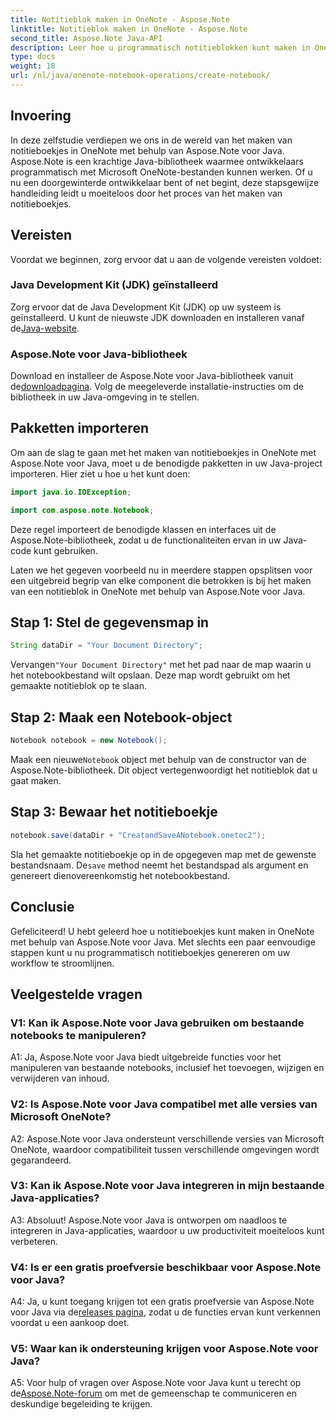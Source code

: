 ```yaml
---
title: Notitieblok maken in OneNote - Aspose.Note
linktitle: Notitieblok maken in OneNote - Aspose.Note
second_title: Aspose.Note Java-API
description: Leer hoe u programmatisch notitieblokken kunt maken in OneNote met behulp van Aspose.Note voor Java. Stroomlijn uw workflow met deze stapsgewijze handleiding.
type: docs
weight: 18
url: /nl/java/onenote-notebook-operations/create-notebook/
---
```

## Invoering

In deze zelfstudie verdiepen we ons in de wereld van het maken van notitieboekjes in OneNote met behulp van Aspose.Note voor Java. Aspose.Note is een krachtige Java-bibliotheek waarmee ontwikkelaars programmatisch met Microsoft OneNote-bestanden kunnen werken. Of u nu een doorgewinterde ontwikkelaar bent of net begint, deze stapsgewijze handleiding leidt u moeiteloos door het proces van het maken van notitieboekjes.

## Vereisten

Voordat we beginnen, zorg ervoor dat u aan de volgende vereisten voldoet:

### Java Development Kit (JDK) geïnstalleerd

Zorg ervoor dat de Java Development Kit (JDK) op uw systeem is geïnstalleerd. U kunt de nieuwste JDK downloaden en installeren vanaf de[Java-website](https://www.oracle.com/java/technologies/javase-jdk15-downloads.html).

### Aspose.Note voor Java-bibliotheek

 Download en installeer de Aspose.Note voor Java-bibliotheek vanuit de[downloadpagina](https://releases.aspose.com/note/java/). Volg de meegeleverde installatie-instructies om de bibliotheek in uw Java-omgeving in te stellen.

## Pakketten importeren

Om aan de slag te gaan met het maken van notitieboekjes in OneNote met Aspose.Note voor Java, moet u de benodigde pakketten in uw Java-project importeren. Hier ziet u hoe u het kunt doen:

```java
import java.io.IOException;

import com.aspose.note.Notebook;
```

Deze regel importeert de benodigde klassen en interfaces uit de Aspose.Note-bibliotheek, zodat u de functionaliteiten ervan in uw Java-code kunt gebruiken.

Laten we het gegeven voorbeeld nu in meerdere stappen opsplitsen voor een uitgebreid begrip van elke component die betrokken is bij het maken van een notitieblok in OneNote met behulp van Aspose.Note voor Java.

## Stap 1: Stel de gegevensmap in

```java
String dataDir = "Your Document Directory";
```

 Vervangen`"Your Document Directory"` met het pad naar de map waarin u het notebookbestand wilt opslaan. Deze map wordt gebruikt om het gemaakte notitieblok op te slaan.

## Stap 2: Maak een Notebook-object

```java
Notebook notebook = new Notebook();
```

 Maak een nieuwe`Notebook` object met behulp van de constructor van de Aspose.Note-bibliotheek. Dit object vertegenwoordigt het notitieblok dat u gaat maken.

## Stap 3: Bewaar het notitieboekje

```java
notebook.save(dataDir + "CreatandSaveANotebook.onetoc2");
```

 Sla het gemaakte notitieboekje op in de opgegeven map met de gewenste bestandsnaam. De`save` method neemt het bestandspad als argument en genereert dienovereenkomstig het notebookbestand.

## Conclusie

Gefeliciteerd! U hebt geleerd hoe u notitieboekjes kunt maken in OneNote met behulp van Aspose.Note voor Java. Met slechts een paar eenvoudige stappen kunt u nu programmatisch notitieboekjes genereren om uw workflow te stroomlijnen.

## Veelgestelde vragen

### V1: Kan ik Aspose.Note voor Java gebruiken om bestaande notebooks te manipuleren?

A1: Ja, Aspose.Note voor Java biedt uitgebreide functies voor het manipuleren van bestaande notebooks, inclusief het toevoegen, wijzigen en verwijderen van inhoud.

### V2: Is Aspose.Note voor Java compatibel met alle versies van Microsoft OneNote?

A2: Aspose.Note voor Java ondersteunt verschillende versies van Microsoft OneNote, waardoor compatibiliteit tussen verschillende omgevingen wordt gegarandeerd.

### V3: Kan ik Aspose.Note voor Java integreren in mijn bestaande Java-applicaties?

A3: Absoluut! Aspose.Note voor Java is ontworpen om naadloos te integreren in Java-applicaties, waardoor u uw productiviteit moeiteloos kunt verbeteren.

### V4: Is er een gratis proefversie beschikbaar voor Aspose.Note voor Java?

 A4: Ja, u kunt toegang krijgen tot een gratis proefversie van Aspose.Note voor Java via de[releases pagina](https://releases.aspose.com/), zodat u de functies ervan kunt verkennen voordat u een aankoop doet.

### V5: Waar kan ik ondersteuning krijgen voor Aspose.Note voor Java?

 A5: Voor hulp of vragen over Aspose.Note voor Java kunt u terecht op de[Aspose.Note-forum](https://forum.aspose.com/c/note/28) om met de gemeenschap te communiceren en deskundige begeleiding te krijgen.